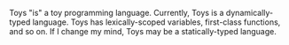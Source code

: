 Toys "is" a toy programming language.  Currently, Toys is a dynamically-typed
language.  Toys has lexically-scoped variables, first-class functions, and so
on.  If I change my mind,  Toys may be a statically-typed language.
